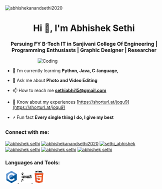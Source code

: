 <img align="center" src="https://cdn.wallpapersafari.com/98/10/5kmO9f.png" alt="abhishekanandsethi2020" height="500" width="4000" />
<h1 align="center">Hi 👋, I'm Abhishek Sethi</h1>
<h3 align="center">Persuing FY B-Tech IT in Sanjivani College Of Engineering | Programming Enthusiasts | Graphic Designer | Researcher</h3>
<img align="right" alt="Coding" width="400" src="https://camo.githubusercontent.com/c1dcb74cc1c1835b1d716f5051499a2814c683c806b15f04b0eba492863703e9/68747470733a2f2f63646e2e6472696262626c652e636f6d2f75736572732f3733303730332f73637265656e73686f74732f363538313234332f6176656e746f2e676966"><br>

- 🌱 I’m currently learning **Python, Java, C-language,**

- 💬 Ask me about **Photo and Video Editing**

- 📫 How to reach me **sethiabhi15@gmail.com**

- 📄 Know about my experiences [https://shorturl.at/joqu9](https://shorturl.at/joqu9)

- ⚡ Fun fact **Every single thing I do, I give my best**

<h3 align="left">Connect with me:</h3>
<p align="left">
<a href="https://linkedin.com/in/abhishek sethi" target="blank"><img align="center" src="https://raw.githubusercontent.com/rahuldkjain/github-profile-readme-generator/master/src/images/icons/Social/linked-in-alt.svg" alt="abhishek sethi" height="30" width="40" /></a>
<a href="https://instagram.com/abhishekanandsethi2020" target="blank"><img align="center" src="https://raw.githubusercontent.com/rahuldkjain/github-profile-readme-generator/master/src/images/icons/Social/instagram.svg" alt="abhishekanandsethi2020" height="30" width="40" /></a>
<a href="https://www.codechef.com/users/sethi_abhishek" target="blank"><img align="center" src="https://cdn.jsdelivr.net/npm/simple-icons@3.1.0/icons/codechef.svg" alt="sethi_abhishek" height="30" width="40" /></a>
<a href="https://www.hackerrank.com/abhishek sethi" target="blank"><img align="center" src="https://raw.githubusercontent.com/rahuldkjain/github-profile-readme-generator/master/src/images/icons/Social/hackerrank.svg" alt="abhishek sethi" height="30" width="40" /></a>
<a href="https://www.leetcode.com/abhishek sethi" target="blank"><img align="center" src="https://raw.githubusercontent.com/rahuldkjain/github-profile-readme-generator/master/src/images/icons/Social/leet-code.svg" alt="abhishek sethi" height="30" width="40" /></a>
<a href="https://www.hackerearth.com/abhishek sethi" target="blank"><img align="center" src="https://raw.githubusercontent.com/rahuldkjain/github-profile-readme-generator/master/src/images/icons/Social/hackerearth.svg" alt="abhishek sethi" height="30" width="40" /></a>
</p>

<h3 align="left">Languages and Tools:</h3>
<p align="left"> <a href="https://www.cprogramming.com/" target="_blank" rel="noreferrer"> <img src="https://raw.githubusercontent.com/devicons/devicon/master/icons/c/c-original.svg" alt="c" width="40" height="40"/> </a> <a href="https://canvasjs.com" target="_blank" rel="noreferrer"> <img src="https://raw.githubusercontent.com/Hardik0307/Hardik0307/master/assets/canvasjs-charts.svg" alt="canvasjs" width="40" height="40"/> </a> <a href="https://www.w3.org/html/" target="_blank" rel="noreferrer"> <img src="https://raw.githubusercontent.com/devicons/devicon/master/icons/html5/html5-original-wordmark.svg" alt="html5" width="40" height="40"/> </a> </p>
